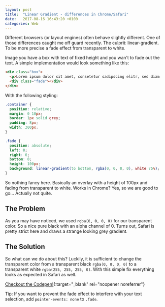 ```yaml
---
layout: post
title:  "Linear Gradient - differences in Chrome/Safari"
date:   2017-08-16 16:43:20 +0100
categories: Web
---
```


Different browsers (or layout engines) often behave slightly different. One of those differences caught me off guard recently. The culprit: linear-gradient. To be more precise a fade effect from transparent to white.

Image you have a box with text of fixed height and you wan't to fade out the text. A simple implementation would look something like this:

```html
<div class="box">
  <p>Lorem ipsum dolor sit amet, consetetur sadipscing elitr, sed diam nonumy eirmod tempor invidunt ut labore et dolore magna aliquyam erat, sed diam voluptua. At vero eos et accusam et justo duo dolores et ea rebum. Stet clita kasd gubergren, no sea takimata sanctus est Lorem ipsum dolor sit amet. Lorem ipsum dolor sit amet, consetetur sadipscing elitr, sed diam nonumy eirmod tempor invidunt ut labore et dolore magna aliquyam erat, sed diam voluptua. At vero eos et accusam et justo duo dolores et ea rebum.</p>
  <div class="fade"></div>
</div>
```

With the following styling:

```css
.container {
  position: relative;
  margin: 0 10px;
  border: 1px solid grey;
  padding: 8px;
  width: 300px;
}

.fade {
  position: absolute;
  left: 0;
  right: 0;
  bottom: 0;
  height: 100px;
  background: linear-gradient(to bottom, rgba(0, 0, 0, 0), white 75%);
}
```

So nothing fancy here. Basically an overlay with a height of 100px and fading from transparent to white. Works in Chrome? Yes, so we are good to go... Actually not quite.

## The Problem

As you may have noticed, we used `rgba(0, 0, 0, 0)` for our transparent color. So a nice pure black with an alpha channel of 0. Turns out, Safari is pretty strict here and draws a strange looking grey gradient.

## The Solution

So what can we do about this? Luckily, it is sufficient to change the transparent color from a transparent black `rgba(0, 0, 0, 0)` to a transparent white `rgba(255, 255, 255, 0)`. With this simple fix everything looks as expected in Safari as well.

[Checkout the Codepen!](https://codepen.io/zlypher/pen/BwRyMb){:target="_blank" rel="noopener noreferrer"}

Tip: If you want to prevent the fade effect to interfere with your text selection, add `pointer-events: none` to `.fade`.